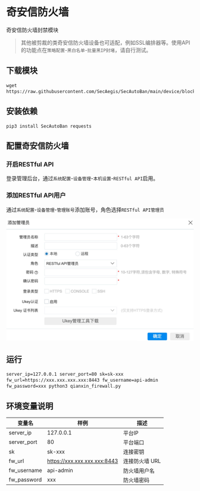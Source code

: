 # 奇安信防火墙

奇安信防火墙封禁模块

> 其他被剪裁的类奇安信防火墙设备也可适配，例如SSL编排器等。使用API的功能点在`策略配置`-`黑白名单`-`批量黑IP封堵`，请自行测试。

## 下载模块

```shell
wget https://raw.githubusercontent.com/SecAegis/SecAutoBan/main/device/block/qianxin_firewall/qianxin_firewall.py
```

## 安装依赖

```shell
pip3 install SecAutoBan requests
```

## 配置奇安信防火墙

### 开启RESTful API

登录管理后台，通过`系统配置`-`设备管理`-`本机设置`-`RESTful API`启用。

### 添加RESTful API用户

通过`系统配置`-`设备管理`-`管理账号`添加账号，角色选择`RESTful API管理员`

![](./img/1.jpg)

## 运行

```shell
server_ip=127.0.0.1 server_port=80 sk=sk-xxx fw_url=https://xxx.xxx.xxx.xxx:8443 fw_username=api-admin fw_password=xxx python3 qianxin_firewall.py
```

## 环境变量说明

| 变量名         | 样例                           | 描述        |
|-------------|------------------------------|-----------|
| server_ip   | 127.0.0.1                    | 平台IP      |
| server_port | 80                           | 平台端口      |
| sk          | sk-xxx                       | 连接密钥      |
| fw_url      | https://xxx.xxx.xxx.xxx:8443 | 连接防火墙 URL |
| fw_username | api-admin                    | 防火墙用户名    |
| fw_password | xxx                          | 防火墙密码     |
